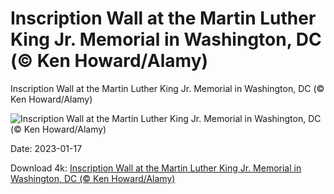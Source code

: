 # Inscription Wall at the Martin Luther King Jr. Memorial in Washington, DC (© Ken Howard/Alamy)

Inscription Wall at the Martin Luther King Jr. Memorial in Washington, DC (© Ken Howard/Alamy)

![Inscription Wall at the Martin Luther King Jr. Memorial in Washington, DC (© Ken Howard/Alamy)](https://bing.com/th?id=OHR.InscriptionWall_EN-US1392173431_UHD.jpg&w=1024&h=576)

Date: 2023-01-17

Download 4k: [Inscription Wall at the Martin Luther King Jr. Memorial in Washington, DC (© Ken Howard/Alamy)](https://bing.com/th?id=OHR.InscriptionWall_EN-US1392173431_UHD.jpg)

